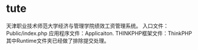# tute
天津职业技术师范大学经济与管理学院绩效工资管理系统。
入口文件：Public/index.php
应用程序文件：Applicaiton.
THINKPHP框架文件：ThinkPHP
其中Runtime文件夹已经做了排除提交处理。
